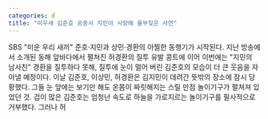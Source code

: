 ```yaml
---
categories: d
title: "미우새 김준호 공중서 지민아 사랑해 울부짖은 사연"
---
```

SBS "미운 우리 새끼" 준호·지민과 상민·경환의 아찔한 동행기가 시작된다. 지난 방송에서 소개된 동해 앞바다에서 펼쳐진 허경환의 질투 유발 콩트에 이어 이번에는 "지민의 남사친" 경환을 질투하다 못해, 질투에 눈이 멀어 버린 김준호의 모습이 더 큰 웃음을 자아낼 예정이다. 이날 김준호, 이상민, 허경환은 김지민이 데려간 뜻밖의 장소에 잠시 당황했다. 그들 눈 앞에는 보기만 해도 온몸이 짜릿해지는 스릴 만점 놀이기구가 펼쳐져 있었던 것. 겁이 많은 김준호는 엄청난 속도로 하늘을 가로지르는 놀이기구를 필사적으로 거부했다. 그러나 허